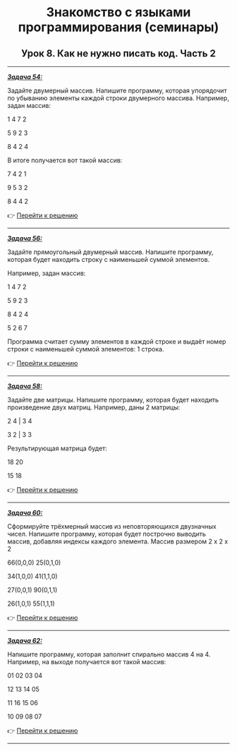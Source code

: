 <center>

# Знакомство с языками программирования (семинары)

## Урок 8. Как не нужно писать код. Часть 2

</center>

---

<u>***Задача 54:***</u>

Задайте двумерный массив. Напишите программу, которая упорядочит по убыванию элементы каждой строки двумерного массива.
Например, задан массив:

1 4 7 2

5 9 2 3

8 4 2 4

В итоге получается вот такой массив:

7 4 2 1

9 5 3 2

8 4 4 2

:point_right: [Перейти к решению](https://github.com/ANT050/Homework_08.11.2022/blob/main/Task54/Program.cs "Открыть")

---

<u>***Задача 56:***</u>

Задайте прямоугольный двумерный массив. Напишите программу, которая будет находить строку с наименьшей суммой элементов.

Например, задан массив:

1 4 7 2

5 9 2 3

8 4 2 4

5 2 6 7

Программа считает сумму элементов в каждой строке и выдаёт номер строки с наименьшей суммой элементов: 1 строка.

:point_right: [Перейти к решению](https://github.com/ANT050/Homework_08.11.2022/blob/main/Task56/Program.cs "Открыть")

---

<u>***Задача 58:***</u>

Задайте две матрицы. Напишите программу, которая будет находить произведение двух матриц. Например, даны 2 матрицы:

2 4 | 3 4

3 2 | 3 3

Результирующая матрица будет:

18 20

15 18

:point_right: [Перейти к решению](https://github.com/ANT050/Homework_08.11.2022/blob/main/Task58/Program.cs "Открыть")

---

<u>***Задача 60:***</u>

Сформируйте трёхмерный массив из неповторяющихся двузначных чисел. Напишите программу, которая будет построчно выводить массив, добавляя индексы каждого элемента.
Массив размером 2 x 2 x 2

66(0,0,0) 25(0,1,0)

34(1,0,0) 41(1,1,0)

27(0,0,1) 90(0,1,1)

26(1,0,1) 55(1,1,1)

:point_right: [Перейти к решению](https://github.com/ANT050/Homework_08.11.2022/blob/main/Task60/Program.cs "Открыть")

---

<u>***Задача 62:***</u>

Напишите программу, которая заполнит спирально массив 4 на 4. Например, на выходе получается вот такой массив:

01  02  03  04

12  13  14  05

11  16  15  06

10  09  08  07

:point_right: [Перейти к решению](https://github.com/ANT050/Homework_08.11.2022/blob/main/Task62/Program.cs "Открыть")

---
